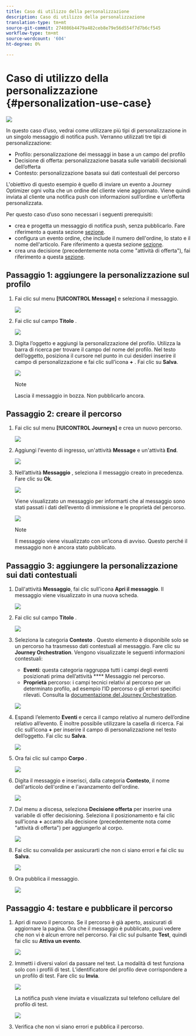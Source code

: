 ```yaml
---
title: Caso di utilizzo della personalizzazione
description: Caso di utilizzo della personalizzazione
translation-type: tm+mt
source-git-commit: 274086b4479a482ceb8e79e56d554f7d7b6cf545
workflow-type: tm+mt
source-wordcount: '604'
ht-degree: 0%

---
```



# Caso di utilizzo della personalizzazione {#personalization-use-case}

![](../assets/do-not-localize/badge.png)

In questo caso d’uso, vedrai come utilizzare più tipi di personalizzazione in un singolo messaggio di notifica push. Verranno utilizzati tre tipi di personalizzazione:

* Profilo: personalizzazione dei messaggi in base a un campo del profilo
* Decisione di offerta: personalizzazione basata sulle variabili decisionali dell’offerta
* Contesto: personalizzazione basata sui dati contestuali del percorso

L&#39;obiettivo di questo esempio è quello di inviare un evento a Journey Optimizer ogni volta che un ordine del cliente viene aggiornato. Viene quindi inviata al cliente una notifica push con informazioni sull’ordine e un’offerta personalizzata.

Per questo caso d’uso sono necessari i seguenti prerequisiti:

* crea e progetta un messaggio di notifica push, senza pubblicarlo. Fare riferimento a questa sezione [sezione](../create-message.md).
* configura un evento ordine, che include il numero dell&#39;ordine, lo stato e il nome dell&#39;articolo. Fare riferimento a questa sezione [sezione](../event/about-events.md).
* crea una decisione (precedentemente nota come &quot;attività di offerta&quot;), fai riferimento a questa [sezione](../offers/offer-activities/create-offer-activities.md).

## Passaggio 1: aggiungere la personalizzazione sul profilo

1. Fai clic sul menu **[!UICONTROL Message]** e seleziona il messaggio.

   ![](assets/perso-uc.png)

1. Fai clic sul campo **Titolo** .

   ![](assets/perso-uc2.png)

1. Digita l’oggetto e aggiungi la personalizzazione del profilo. Utilizza la barra di ricerca per trovare il campo del nome del profilo. Nel testo dell’oggetto, posiziona il cursore nel punto in cui desideri inserire il campo di personalizzazione e fai clic sull’icona **+** . Fai clic su **Salva**.

   ![](assets/perso-uc3.png)

   >[!NOTE]
   >
   >Lascia il messaggio in bozza. Non pubblicarlo ancora.

## Passaggio 2: creare il percorso

1. Fai clic sul menu **[!UICONTROL Journeys]** e crea un nuovo percorso.

   ![](assets/perso-uc4.png)

1. Aggiungi l&#39;evento di ingresso, un&#39;attività **Message** e un&#39;attività **End**.

   ![](assets/perso-uc5.png)

1. Nell’attività **Messaggio** , seleziona il messaggio creato in precedenza. Fare clic su **Ok**.

   ![](assets/perso-uc6.png)

   Viene visualizzato un messaggio per informarti che al messaggio sono stati passati i dati dell’evento di immissione e le proprietà del percorso.

   ![](assets/perso-uc7.png)

   >[!NOTE]
   >
   >Il messaggio viene visualizzato con un’icona di avviso. Questo perché il messaggio non è ancora stato pubblicato.

## Passaggio 3: aggiungere la personalizzazione sui dati contestuali

1. Dall&#39;attività **Messaggio**, fai clic sull&#39;icona **Apri il messaggio**. Il messaggio viene visualizzato in una nuova scheda.

   ![](assets/perso-uc8.png)

1. Fai clic sul campo **Titolo** .

   ![](assets/perso-uc9.png)

1. Seleziona la categoria **Contesto** . Questo elemento è disponibile solo se un percorso ha trasmesso dati contestuali al messaggio. Fare clic su **Journey Orchestration**. Vengono visualizzate le seguenti informazioni contestuali:

   * **Eventi**: questa categoria raggruppa tutti i campi degli eventi posizionati prima dell’attività  **** Messaggio nel percorso.
   * **Proprietà** percorso: i campi tecnici relativi al percorso per un determinato profilo, ad esempio l’ID percorso o gli errori specifici rilevati. Consulta la [documentazione del Journey Orchestration](https://experienceleague.adobe.com/docs/journeys/using/building-advanced-conditions-journeys/syntax/journey-properties.html#building-advanced-conditions-journeys).

   ![](assets/perso-uc10.png)

1. Espandi l’elemento **Eventi** e cerca il campo relativo al numero dell’ordine relativo all’evento. È inoltre possibile utilizzare la casella di ricerca. Fai clic sull’icona **+** per inserire il campo di personalizzazione nel testo dell’oggetto. Fai clic su **Salva**.

   ![](assets/perso-uc11.png)

1. Ora fai clic sul campo **Corpo** .

   ![](assets/perso-uc12.png)

1. Digita il messaggio e inserisci, dalla categoria **Contesto**, il nome dell&#39;articolo dell&#39;ordine e l&#39;avanzamento dell&#39;ordine.

   ![](assets/perso-uc13.png)

1. Dal menu a discesa, seleziona **Decisione offerta** per inserire una variabile di offer decisioning. Seleziona il posizionamento e fai clic sull’icona **+** accanto alla decisione (precedentemente nota come &quot;attività di offerta&quot;) per aggiungerlo al corpo.

   ![](assets/perso-uc14.png)

1. Fai clic su convalida per assicurarti che non ci siano errori e fai clic su **Salva**.

   ![](assets/perso-uc15.png)

1. Ora pubblica il messaggio.

   ![](assets/perso-uc16.png)

## Passaggio 4: testare e pubblicare il percorso

1. Apri di nuovo il percorso. Se il percorso è già aperto, assicurati di aggiornare la pagina. Ora che il messaggio è pubblicato, puoi vedere che non vi è alcun errore nel percorso. Fai clic sul pulsante **Test**, quindi fai clic su **Attiva un evento**.

   ![](assets/perso-uc17.png)

1. Immetti i diversi valori da passare nel test. La modalità di test funziona solo con i profili di test. L’identificatore del profilo deve corrispondere a un profilo di test. Fare clic su **Invia**.

   ![](assets/perso-uc18.png)

   La notifica push viene inviata e visualizzata sul telefono cellulare del profilo di test.

   ![](assets/perso-uc19.png)

1. Verifica che non vi siano errori e pubblica il percorso.

